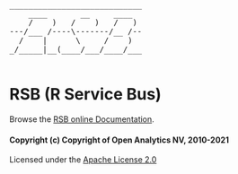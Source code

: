 <pre>
____________________________
    ____       __     ____  
    /    )   /    )   /   ) 
---/___ /----\-------/__ /--
  /    |      \     /    )  
_/_____|__(____/___/____/___
                            
</pre>

# RSB (R Service Bus)

Browse the [RSB online Documentation](https://rservicebus.io).

#### Copyright (c) Copyright of Open Analytics NV, 2010-2021

Licensed under the [Apache License 2.0](https://opensource.org/licenses/Apache-2.0)
